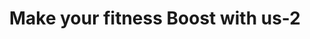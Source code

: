 ---
title: "Make your fitness Boost with us-2"
draft: false 
weight: "4" 

image: "/images/blog/post4.jpg"
blog_date: 2019-03-25T11:00:00+05:30
name: "john stain"
blog_heading: "Make your fitness Boost with us"
description: "Lorem ipsum dolor sit amet, consectetur adipisicing elit. Rerum, minima."
button: "Read More"
post_heading: "Track your daily body fitness"
tags: ["fitness" ,"weight"]
categories: ["Body building" , "Cycling"]
---